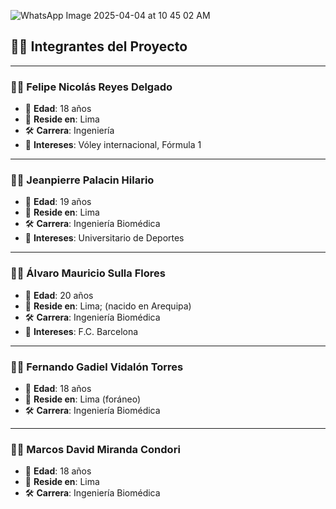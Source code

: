 ![WhatsApp Image 2025-04-04 at 10 45 02 AM](https://github.com/user-attachments/assets/844793c7-637d-4ad5-b02e-5f10b61fe960)
## 👨‍💻 Integrantes del Proyecto

---

### 🧑‍🎓 Felipe Nicolás Reyes Delgado  
- 📍 **Edad**: 18 años  
- 🌆 **Reside en**: Lima  
- 🛠️ **Carrera**: Ingeniería  
- 🎯 **Intereses**: Vóley internacional, Fórmula 1  

---

### 🧑‍🎓 Jeanpierre Palacin Hilario  
- 📍 **Edad**: 19 años  
- 🌆 **Reside en**: Lima  
- 🛠️ **Carrera**: Ingeniería Biomédica  
- 🎯 **Intereses**: Universitario de Deportes  

---

### 🧑‍🎓 Álvaro Mauricio Sulla Flores  
- 📍 **Edad**: 20 años  
- 🌆 **Reside en**: Lima; (nacido en Arequipa)  
- 🛠️ **Carrera**: Ingeniería Biomédica  
- 🎯 **Intereses**: F.C. Barcelona  

---

### 🧑‍🎓 Fernando Gadiel Vidalón Torres  
- 📍 **Edad**: 18 años  
- 🌆 **Reside en**: Lima (foráneo)  
- 🛠️ **Carrera**: Ingeniería Biomédica  

---

### 🧑‍🎓 Marcos David Miranda Condori  
- 📍 **Edad**: 18 años  
- 🌆 **Reside en**: Lima  
- 🛠️ **Carrera**: Ingeniería Biomédica  
